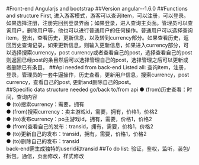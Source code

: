 #Front-end
Angularjs and bootstrap
##Version
angular--1.6.0
##Functions and structure
First, 进入游客模式，游客可以查询item，可以注册，可以登录。如果选择注册，注册完回到登录界面；如果登录，进入查询主页面。管理员可以查询用户，删除用户等，他也可以进行普通用户的任何操作。普通用户可以选择查询item，登出，查看历史，更新信息，以及转到currency部分。如果查看历史，返回历史查询记录，如果更新信息，则输入更新信息，如果进入currency部分，可以选择搜索currency，post currency或者查看自己的post，选择查看自己的post则返回已经post的条目然后可以选择管理自己的post，选择管理之后可以更新或者删除已有条目。
##Api needed from back-end
Listed all: 查询item，注册，登录，管理员的一套牛逼操作，历史查看，更新用户信息，搜索currency，post currency，查看自己的post, 更新and删除自己的post。<br>
##Specific data structure needed go/back to/from api
● (from)历史查看：时间，查询内容<br>
● (to)搜索currency：需要，拥有<br>
● (from)搜索currency：卖主游戏id，需要，拥有，价格1，价格2<br>
● (to)发布currency：po主游戏id，拥有，需要，价格1，价格2<br>
● (from)查看自己的发布：transid，拥有，需要，价格1，价格2<br>
● (to)更新自己的发布：transid，拥有，需要，价格1，价格2<br>
● (to)删除自己的发布：transid<br>
back-end需生成独特的userid和transid
##To do
list: 验证，鉴权，监听，装包/拆包，通信，页面修改，样式修改
